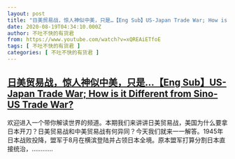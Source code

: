 ```yaml
---
layout: post
title: "日美贸易战，惊人神似中美，只是…【Eng Sub】US-Japan Trade War; How is it Different from Sino-US Trade War?"
date: 2020-08-19T04:34:10.000Z
author: 不吐不快的有货君
from: https://www.youtube.com/watch?v=xQREAiETfoE
tags: [ 不吐不快的有货君 ]
categories: [ 不吐不快的有货君 ]
---
```

<!--1597811650000-->
[日美贸易战，惊人神似中美，只是…【Eng Sub】US-Japan Trade War; How is it Different from Sino-US Trade War?](https://www.youtube.com/watch?v=xQREAiETfoE)
------

<div>
欢迎进入一个带你解读世界的频道。本期我们来讲讲日美贸易战，美国为什么要拿日本开刀？日美贸易战和中美贸易战有何异同？今天我们就来一一解答。1945年日本战败投降，盟军于8月在横滨登陆并占领日本全境。原本盟军打算分割日本直接统治，…………
</div>
